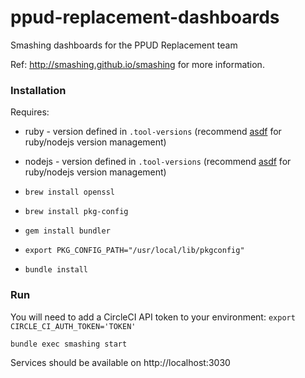 # ppud-replacement-dashboards

Smashing dashboards for the PPUD Replacement team

Ref: http://smashing.github.io/smashing for more information.

### Installation

Requires:

- ruby - version defined in `.tool-versions` (recommend [asdf](https://github.com/asdf-vm/asdf) for ruby/nodejs version management)
- nodejs - version defined in `.tool-versions` (recommend [asdf](https://github.com/asdf-vm/asdf) for ruby/nodejs version management)

- `brew install openssl`
- `brew install pkg-config`
- `gem install bundler`
- `export PKG_CONFIG_PATH="/usr/local/lib/pkgconfig"`
- `bundle install`

### Run

You will need to add a CircleCI API token to your environment:
`export CIRCLE_CI_AUTH_TOKEN='TOKEN'`

`bundle exec smashing start`

Services should be available on http://localhost:3030
